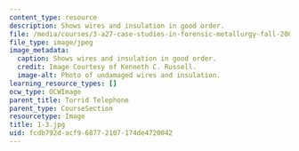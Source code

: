 ```yaml
---
content_type: resource
description: Shows wires and insulation in good order.
file: /media/courses/3-a27-case-studies-in-forensic-metallurgy-fall-2007/fcdb792dacf968772107174de4720042_1-3.jpg
file_type: image/jpeg
image_metadata:
  caption: Shows wires and insulation in good order.
  credit: Image Courtesy of Kenneth C. Russell.
  image-alt: Photo of undamaged wires and insulation.
learning_resource_types: []
ocw_type: OCWImage
parent_title: Torrid Telephone
parent_type: CourseSection
resourcetype: Image
title: 1-3.jpg
uid: fcdb792d-acf9-6877-2107-174de4720042
---
```

